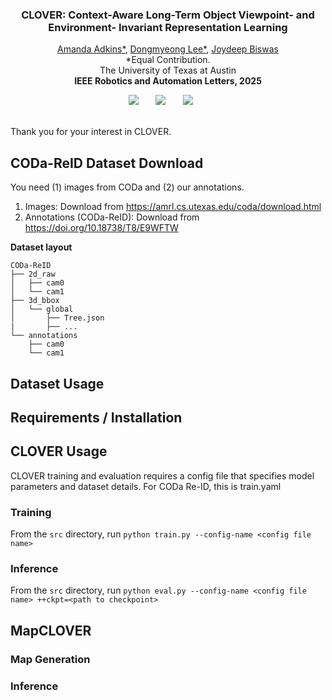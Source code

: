 <h3 align="center"><strong>CLOVER: Context-Aware Long-Term Object Viewpoint- and Environment- Invariant Representation Learning</strong></h3>

  <p align="center">
    <a href="https://mandi1267.github.io">Amanda Adkins*</a>,
    <a href="">Dongmyeong Lee*</a>,
    <a href="https://www.joydeepb.com">Joydeep Biswas</a>
    <br>
    *Equal Contribution.
    <br>
    The University of Texas at Austin
    <br>
    <b>IEEE Robotics and Automation Letters, 2025</b>

</p>

<div align="center">
 <a href='https://arxiv.org/abs/2407.09718'><img src='https://img.shields.io/badge/Paper-arXiv-red'></a> &nbsp;&nbsp;&nbsp;&nbsp;&nbsp;
 <!-- <a href='TODO website'><img src='https://img.shields.io/badge/Project-Page-orange'></a> &nbsp;&nbsp;&nbsp;&nbsp;&nbsp; -->
 <a href='https://youtu.be/Pz_u3ORTIWc'><img src='https://img.shields.io/badge/YouTube-Video-yellow'></a> &nbsp;&nbsp;&nbsp;&nbsp;&nbsp;
 <a href='https://github.com/ut-amrl/clover/tree/master?tab=MIT-1-ov-file'><img src='https://img.shields.io/badge/License-MIT-green'></a> &nbsp;&nbsp;&nbsp;&nbsp;&nbsp;
 <br>
 <br>
</div>



Thank you for your interest in CLOVER. 


## CODa-ReID Dataset Download
You need (1) images from CODa and (2) our annotations.
1. Images: Download from https://amrl.cs.utexas.edu/coda/download.html
2. Annotations (CODa-ReID): Download from https://doi.org/10.18738/T8/E9WFTW

**Dataset layout**
```
CODa-ReID
├── 2d_raw
│   ├── cam0
│   └── cam1
├── 3d_bbox
│   └── global
│       ├── Tree.json
|       ├── ...
└── annotations
    ├── cam0
    └── cam1
```



## Dataset Usage


## Requirements / Installation


## CLOVER Usage

CLOVER training and evaluation requires a config file that specifies model parameters and dataset details. 
For CODa Re-ID, this is train.yaml


### Training

From the `src` directory, run ```python train.py --config-name <config file name>```


### Inference
From the `src` directory, run ```python eval.py --config-name <config file name> ++ckpt=<path to checkpoint>```

## MapCLOVER

### Map Generation


### Inference

